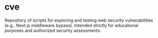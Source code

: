 # cve
Repository of scripts for exploring and testing web security vulnerabilities (e.g., Next.js middleware bypass). Intended strictly for educational purposes and authorized security assessments.
